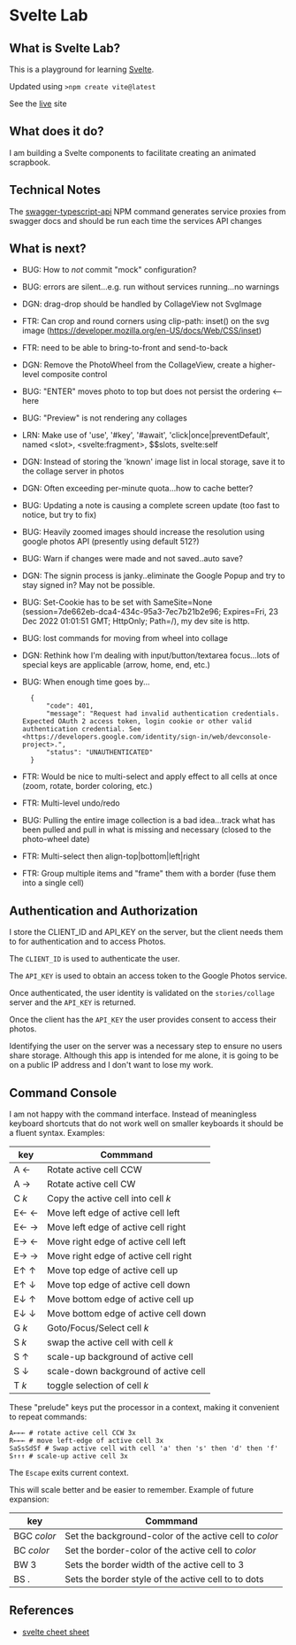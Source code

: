 # Svelte Lab

## What is Svelte Lab?

This is a playground for learning [Svelte](https://svelte.dev/).

Updated using `>npm create vite@latest`

See the [live](https://ca0v.github.io/svelte-lab) site

## What does it do?

I am building a Svelte components to facilitate creating an animated scrapbook.

## Technical Notes

The [swagger-typescript-api](https://github.com/acacode/swagger-typescript-api) NPM command generates service proxies from swagger docs and should be run each time the services API changes

## What is next?

* BUG: How to *not* commit "mock" configuration?
* BUG: errors are silent...e.g. run without services running...no warnings
* DGN: drag-drop should be handled by CollageView not SvgImage
* FTR: Can crop and round corners using clip-path: inset() on the svg image (<https://developer.mozilla.org/en-US/docs/Web/CSS/inset>)
* FTR: need to be able to bring-to-front and send-to-back
* DGN: Remove the PhotoWheel from the CollageView, create a higher-level composite control
* BUG: "ENTER" moves photo to top but does not persist the ordering <-- here
* BUG: "Preview" is not rendering any collages
* LRN: Make use of 'use', '#key', '#await', 'click|once|preventDefault', named &lt;slot&gt;, &lt;svelte:fragment&gt;, $$slots, svelte:self
* DGN: Instead of storing the 'known' image list in local storage, save it to the collage server in photos
* DGN: Often exceeding per-minute quota...how to cache better?
* BUG: Updating a note is causing a complete screen update (too fast to notice, but try to fix)
* BUG: Heavily zoomed images should increase the resolution using google photos API (presently using default 512?)
* BUG: Warn if changes were made and not saved..auto save?
* DGN: The signin process is janky..eliminate the Google Popup and try to stay signed in? May not be possible.
* BUG: Set-Cookie has to be set with SameSite=None (session=7de662eb-dca4-434c-95a3-7ec7b21b2e96; Expires=Fri, 23 Dec 2022 01:01:51 GMT; HttpOnly; Path=/), my dev site is http.
* BUG: lost commands for moving from wheel into collage
* DGN: Rethink how I'm dealing with input/button/textarea focus...lots of special keys are applicable (arrow, home, end, etc.)
* BUG: When enough time goes by...

        {
            "code": 401,
            "message": "Request had invalid authentication credentials. Expected OAuth 2 access token, login cookie or other valid authentication credential. See <https://developers.google.com/identity/sign-in/web/devconsole-project>.",
            "status": "UNAUTHENTICATED"
        }
* FTR: Would be nice to multi-select and apply effect to all cells at once (zoom, rotate, border coloring, etc.)
* FTR: Multi-level undo/redo
* BUG: Pulling the entire image collection is a bad idea...track what has been pulled and pull in what is missing and necessary (closed to the photo-wheel date)
* FTR: Multi-select then align-top|bottom|left|right
* FTR: Group multiple items and "frame" them with a border (fuse them into a single cell)

## Authentication and Authorization

I store the CLIENT_ID and API_KEY on the server, but the client needs them to for authentication and to access Photos.

The `CLIENT_ID` is used to authenticate the user.

The `API_KEY` is used to obtain an access token to the Google Photos service.

Once authenticated, the user identity is validated on the `stories/collage` server and the `API_KEY` is returned.

Once the client has the `API_KEY` the user provides consent to access their photos.

Identifying the user on the server was a necessary step to ensure no users share storage.  Although this app is intended for me alone, it is going to be on a public IP address and I don't want to lose my work.

## Command Console

I am not happy with the command interface.  Instead of meaningless keyboard shortcuts that do not work well on smaller keyboards it should be a fluent syntax.  Examples:

| key   | Commmand |
| ----- | -------- |
| A ←   | Rotate active cell CCW |
| A →   | Rotate active cell CW |
| C *k* | Copy the active cell into cell *k*|
| E← ←  | Move left edge of active cell left |
| E← →  | Move left edge of active cell right |
| E→ ←  | Move right edge of active cell left |
| E→ →  | Move right edge of active cell right |
| E↑ ↑  | Move top edge of active cell up |
| E↑ ↓  | Move top edge of active cell down|
| E↓ ↑  | Move bottom edge of active cell up |
| E↓ ↓  | Move bottom edge of active cell down |
| G *k* | Goto/Focus/Select cell *k*|
| S *k* | swap the active cell with cell *k*|
| S ↑   | scale-up background of active cell |
| S ↓   | scale-down background of active cell |
| T *k* | toggle selection of cell *k* |

These "prelude" keys put the processor in a context, making it convenient to repeat commands:

    A←←← # rotate active cell CCW 3x
    R←←← # move left-edge of active cell 3x
    SaSsSdSf # Swap active cell with cell 'a' then 's' then 'd' then 'f'
    S↑↑↑ # scale-up active cell 3x

The `Escape` exits current context.

This will scale better and be easier to remember.  Example of future expansion:

| key  | Commmand |
| ---- | -------- |
| BGC *color* | Set the background-color of the active cell to *color* |
| BC *color* | Set the border-color of the active cell to *color* |
| BW 3 | Sets the border width of the active cell to 3|
| BS . | Sets the border style of the active cell to to dots|

## References

* [svelte cheet sheet](https://sveltesociety.dev/cheatsheet)
